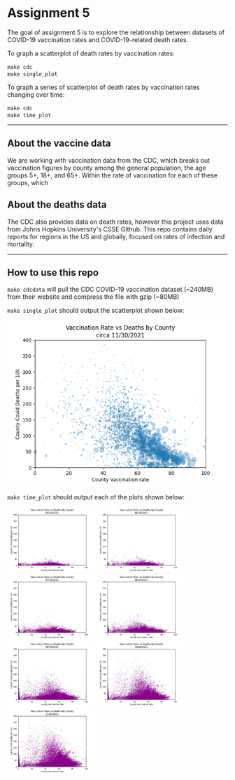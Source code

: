 # Assignment 5
The goal of assignment 5 is to explore the relationship between datasets of COVID-19 vaccination rates and COVID-19-related death rates. 

To graph a scatterplot of death rates by vaccination rates:
```
make cdc
make single_plot
```

To graph a series of scatterplot of death rates by vaccination rates changing over time:
```
make cdc
make time_plot
```
***
## About the vaccine data
We are working with vaccination data from the CDC, which breaks out vaccination figures by county among the general population, the age groups 5+, 18+, and 65+. Within the rate of vaccination for each of these groups, which 

## About the deaths data
The CDC also provides data on death rates, however this project uses data from Johns Hopkins University's CSSE Github. This repo contains daily reports for regions in the US and globally, focused on rates of infection and mortality.

***
## How to use this repo


`make cdcdata` will pull the CDC COVID-19 vaccination dataset (~240MB) from their website and compress the file with gzip (~80MB)  

`make single_plot` should output the scatterplot shown below:

![Single Scatter Plot](img/vacc_vs_death.png)

`make time_plot` should output each of the plots shown below:

<img src='img/05-30-2021.jpg' width='200'>  <img src='img/06-30-2021.jpg' width='200'>  <img src='img/07-30-2021.jpg' width='200'>
<img src='img/08-30-2021.jpg' width='200'>  <img src='img/09-30-2021.jpg' width='200'>
<img src='img/10-30-2021.jpg' width='200'>  <img src='img/11-30-2021.jpg' width='200'>